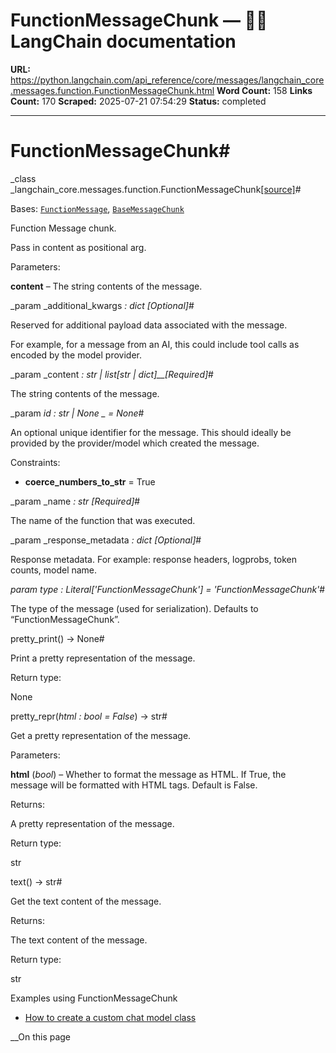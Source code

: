 # FunctionMessageChunk — 🦜🔗 LangChain  documentation

**URL:** https://python.langchain.com/api_reference/core/messages/langchain_core.messages.function.FunctionMessageChunk.html
**Word Count:** 158
**Links Count:** 170
**Scraped:** 2025-07-21 07:54:29
**Status:** completed

---

# FunctionMessageChunk\#

_class _langchain\_core.messages.function.FunctionMessageChunk[\[source\]](https://python.langchain.com/api_reference/_modules/langchain_core/messages/function.html#FunctionMessageChunk)\#     

Bases: [`FunctionMessage`](https://python.langchain.com/api_reference/core/messages/langchain_core.messages.function.FunctionMessage.html#langchain_core.messages.function.FunctionMessage "langchain_core.messages.function.FunctionMessage"), [`BaseMessageChunk`](https://python.langchain.com/api_reference/core/messages/langchain_core.messages.base.BaseMessageChunk.html#langchain_core.messages.base.BaseMessageChunk "langchain_core.messages.base.BaseMessageChunk")

Function Message chunk.

Pass in content as positional arg.

Parameters:     

**content** – The string contents of the message.

_param _additional\_kwargs _: dict_ _\[Optional\]_\#     

Reserved for additional payload data associated with the message.

For example, for a message from an AI, this could include tool calls as encoded by the model provider.

_param _content _: str | list\[str | dict\]__\[Required\]_\#     

The string contents of the message.

_param _id _: str | None_ _ = None_\#     

An optional unique identifier for the message. This should ideally be provided by the provider/model which created the message.

Constraints:     

  * **coerce\_numbers\_to\_str** = True

_param _name _: str_ _\[Required\]_\#     

The name of the function that was executed.

_param _response\_metadata _: dict_ _\[Optional\]_\#     

Response metadata. For example: response headers, logprobs, token counts, model name.

_param _type _: Literal\['FunctionMessageChunk'\]__ = 'FunctionMessageChunk'_\#     

The type of the message \(used for serialization\). Defaults to “FunctionMessageChunk”.

pretty\_print\(\) → None\#     

Print a pretty representation of the message.

Return type:     

None

pretty\_repr\(_html : bool = False_\) → str\#     

Get a pretty representation of the message.

Parameters:     

**html** \(_bool_\) – Whether to format the message as HTML. If True, the message will be formatted with HTML tags. Default is False.

Returns:     

A pretty representation of the message.

Return type:     

str

text\(\) → str\#     

Get the text content of the message.

Returns:     

The text content of the message.

Return type:     

str

Examples using FunctionMessageChunk

  * [How to create a custom chat model class](https://python.langchain.com/docs/how_to/custom_chat_model/)

__On this page